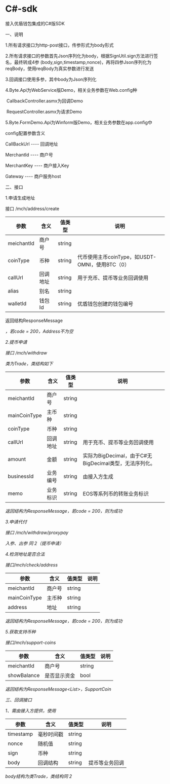 # C#-sdk
接入优盾钱包集成的C#版SDK

一、说明

1.所有请求接口为http-post接口，传参形式为body形式

2.所有请求接口的参数首先Json序列化为body，根据SignUtil.sign方法进行签名，最终转成4参  (body,sign,timestamp,nonce)，再将四参Json序列化为reqBody，使用reqBody为真实参数进行发送

3.回调接口使用多参，其中body为Json序列化

4.Byte.Api为WebService版Demo，相关业务参数在Web.config种

​      CallbackController.asmx为回调Demo

​      RequestController.asmx为请求Demo

5.Byte.FormDemo.Api为Winform版Demo，相关业务参数在app.config中

config配置参数含义

CallBackUrl ---- 回调地址

MerchantId ---- 商户号

MerchantKey ---- 商户接入Key

Gateway ---- 商户服务host

二、接口

1.申请生成地址

接口 /mch/address/create

| 参数       | 含义     | 值类型 | 说明                                            |
| ---------- | -------- | ------ | ----------------------------------------------- |
| meichantId | 商户号   | string |                                                 |
| coinType   | 币种     | string | 代币使用主币coinType，如USDT-OMNI，使用BTC（0） |
| callUrl    | 回调地址 | string | 用于充币、提币等业务回调使用                    |
| alias      | 别名     | string |                                                 |
| walletId   | 钱包Id   | string | 优盾钱包创建的钱包编号                          |

返回结构ResponseMessage<Address> ，若code = 200，Address不为空

2.提币申请

接口 /mch/withdraw

类为Trade，类结构如下

| 参数         | 含义     | 值类型 | 说明                                                   |
| ------------ | -------- | ------ | ------------------------------------------------------ |
| meichantId   | 商户号   | string |                                                        |
| mainCoinType | 主币种   | string |                                                        |
| coinType     | 币种     | string |                                                        |
| callUrl      | 回调地址 | string | 用于充币、提币等业务回调使用                           |
| amount       | 金额     | string | 实际为BigDecimal，由于C#无BigDecimal类型，无法序列化。 |
| businessId   | 业务编号 | string | 由接入方生成                                           |
| memo         | 业务标识 | string | EOS等系列币的转账业务标识                              |

返回结构为ResponseMessage<string>，若code = 200，则为成功

3.申请代付

接口 /mch/withdraw/proxypay

入参、出参 同 2（提币申请）

4.检测地址是否合法

接口/mch/check/address



| 参数         | 含义   | 值类型 | 说明 |
| ------------ | ------ | ------ | ---- |
| meichantId   | 商户号 | string |      |
| mainCoinType | 主币种 | string |      |
| address      | 地址   | string |      |

返回结构为ResponseMessage<string>，若code = 200，则为成功

5.获取支持币种

接口/mch/support-coins

| 参数        | 含义         | 值类型 | 说明 |
| ----------- | ------------ | ------ | ---- |
| meichantId  | 商户号       | string |      |
| showBalance | 是否显示资金 | bool   |      |

返回结构为ResponseMessage<List<SupportCoin>>，SupportCoin

三、回调接口

1、需由接入方提供，使用

| 参数      | 含义       | 值类型 | 说明           |
| --------- | ---------- | ------ | -------------- |
| timestamp | 毫秒时间戳 | string |                |
| nonce     | 随机值     | string |                |
| sign      | 币种       | string |                |
| body      | 回调结构   | string | 提币等业务回调 |

body结构为类Trade，类结构同 2 